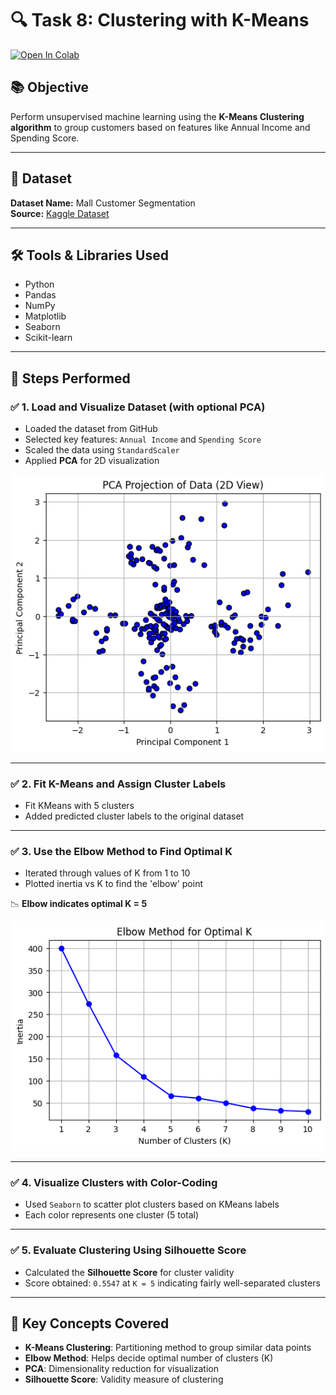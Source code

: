 # 🔍 Task 8: Clustering with K-Means

[![Open In Colab](https://colab.research.google.com/assets/colab-badge.svg)](https://colab.research.google.com/drive/1h2y6KiNGG2rFaI7luiLxBqiicR3036Su?usp=sharing)

## 📚 Objective

Perform unsupervised machine learning using the **K-Means Clustering algorithm** to group customers based on features like Annual Income and Spending Score.

---

## 📁 Dataset

**Dataset Name:** Mall Customer Segmentation  
**Source:** [Kaggle Dataset](https://www.kaggle.com/datasets/vjchoudhary7/customer-segmentation-tutorial-in-python)

---

## 🛠 Tools & Libraries Used

- Python
- Pandas
- NumPy
- Matplotlib
- Seaborn
- Scikit-learn

---

## 🔧 Steps Performed

### ✅ 1. Load and Visualize Dataset (with optional PCA)

- Loaded the dataset from GitHub
- Selected key features: `Annual Income` and `Spending Score`
- Scaled the data using `StandardScaler`
- Applied **PCA** for 2D visualization

![PCA Projection](PCA_projection_of_data.png)

---

### ✅ 2. Fit K-Means and Assign Cluster Labels

- Fit KMeans with 5 clusters
- Added predicted cluster labels to the original dataset

---

### ✅ 3. Use the Elbow Method to Find Optimal K

- Iterated through values of K from 1 to 10
- Plotted inertia vs K to find the 'elbow' point

📉 **Elbow indicates optimal K = 5**

![Elbow Method](elbow_method_for_optimal_k.png)

---

### ✅ 4. Visualize Clusters with Color-Coding

- Used `Seaborn` to scatter plot clusters based on KMeans labels
- Each color represents one cluster (5 total)

---

### ✅ 5. Evaluate Clustering Using Silhouette Score

- Calculated the **Silhouette Score** for cluster validity  
- Score obtained: `0.5547` at `K = 5` indicating fairly well-separated clusters

---

## 📌 Key Concepts Covered

- **K-Means Clustering**: Partitioning method to group similar data points
- **Elbow Method**: Helps decide optimal number of clusters (K)
- **PCA**: Dimensionality reduction for visualization
- **Silhouette Score**: Validity measure of clustering
